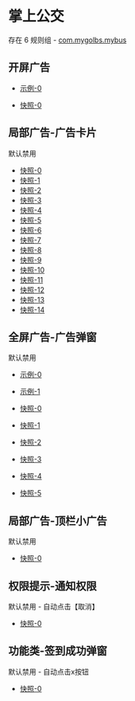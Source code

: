 # 掌上公交

存在 6 规则组 - [com.mygolbs.mybus](/src/apps/com.mygolbs.mybus.ts)

## 开屏广告

- [示例-0](https://m.gkd.li/57941037/8b0c3f96-ae36-4799-87c2-1ea37c3d2d4c)

- [快照-0](https://i.gkd.li/i/14546388)

## 局部广告-广告卡片

默认禁用

- [快照-0](https://i.gkd.li/i/12790521)
- [快照-1](https://i.gkd.li/i/12790706)
- [快照-2](https://i.gkd.li/i/12790841)
- [快照-3](https://i.gkd.li/i/12790887)
- [快照-4](https://i.gkd.li/i/12790656)
- [快照-5](https://i.gkd.li/i/12790903)
- [快照-6](https://i.gkd.li/i/12790610)
- [快照-7](https://i.gkd.li/i/12790941)
- [快照-8](https://i.gkd.li/i/12791122)
- [快照-9](https://i.gkd.li/i/12790671)
- [快照-10](https://i.gkd.li/i/12790551)
- [快照-11](https://i.gkd.li/i/12790616)
- [快照-12](https://i.gkd.li/i/12790707)
- [快照-13](https://i.gkd.li/i/12790717)
- [快照-14](https://i.gkd.li/i/12791579)

## 全屏广告-广告弹窗

默认禁用

- [示例-0](https://m.gkd.li/57941037/ec768f05-5431-4684-af40-a7987dff2ec6)
- [示例-1](https://m.gkd.li/57941037/f7dc0b47-b37f-409a-aebe-4aaa844aa897)

- [快照-0](https://i.gkd.li/i/12790762)
- [快照-1](https://i.gkd.li/i/14219270)
- [快照-2](https://i.gkd.li/i/14572506)
- [快照-3](https://i.gkd.li/i/14587392)
- [快照-4](https://i.gkd.li/i/14546373)
- [快照-5](https://i.gkd.li/i/14587397)

## 局部广告-顶栏小广告

默认禁用

- [快照-0](https://i.gkd.li/i/12790841)

## 权限提示-通知权限

默认禁用 - 自动点击【取消】

- [快照-0](https://i.gkd.li/i/12715980)

## 功能类-签到成功弹窗

默认禁用 - 自动点击x按钮

- [快照-0](https://i.gkd.li/i/12716035)
